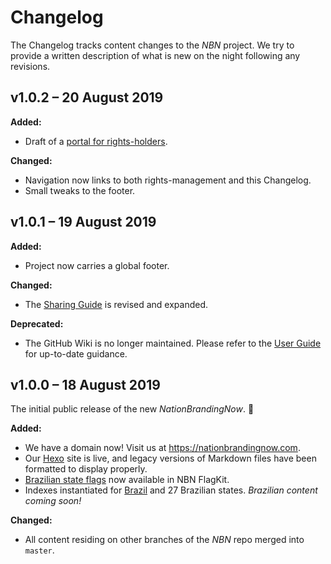 # Changelog

The Changelog tracks content changes to the *NBN* project. We try to provide a written description of what is new on the night following any revisions.

## v1.0.2 – 20 August 2019

**Added:**

- Draft of a [portal for rights-holders](https://nationbrandingnow.com/guide/rights-holders.html).

**Changed:**

- Navigation now links to both rights-management and this Changelog.
- Small tweaks to the footer.

## v1.0.1 – 19 August 2019

**Added:**

- Project now carries a global footer.

**Changed:**

- The [Sharing Guide](https://nationbrandingnow.com/guide/use.html) is revised and expanded.

**Deprecated:**

- The GitHub Wiki is no longer maintained. Please refer to the [User Guide](https://nationbrandingnow.com/guide.html) for up-to-date guidance.

## v1.0.0 – 18 August 2019

The initial public release of the new *NationBrandingNow*. 🎉

**Added:**

- We have a domain now! Visit us at https://nationbrandingnow.com.
- Our [Hexo](https://hexo.io/) site is live, and legacy versions of Markdown files have been formatted to display properly.
- [Brazilian state flags](https://github.com/apapenheim/nation-branding-now/tree/master/source/images/FlagKit/SA/BR) now available in NBN FlagKit.
- Indexes instantiated for [Brazil](https://nationbrandingnow.com/sa/br) and 27 Brazilian states. *Brazilian content coming soon!*

**Changed:**

- All content residing on other branches of the *NBN* repo merged into `master`.